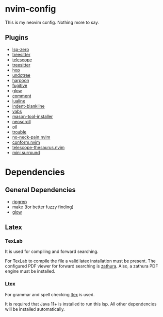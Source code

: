 # nvim-config
This is my neovim config. Nothing more to say.

## Plugins
* [lsp-zero](https://github.com/VonHeikemen/lsp-zero.nvim)
* [treesitter](https://github.com/nvim-treesitter/nvim-treesitter)
* [telescope](https://github.com/nvim-telescope/telescope.nvim)
* [treesitter](https://github.com/nvim-treesitter/nvim-treesitter)  
* [hop](https://github.com/phaazon/hop.nvim)
* [undotree](https://github.com/mbbill/undotree)
* [harpoon](https://github.com/ThePrimeagen/harpoon)
* [fugitive](https://github.com/tpope/vim-fugitive) 
* [glow](https://github.com/ellisonleao/glow.nvim)
* [comment](https://github.com/terrortylor/nvim-comment)
* [lualine](https://github.com/nvim-lualine/lualine.nvim)
* [indent-blankline](https://github.com/lukas-reineke/indent-blankline.nvim)
* [yabs](https://github.com/pianocomposer321/yabs.nvim)
* [mason-tool-installer](https://github.com/WhoIsSethDaniel/mason-tool-installer.nvim)
* [neoscroll](https://github.com/karb94/neoscroll.nvim)
* [oil](https://github.com/stevearc/oil.nvim)
* [trouble](https://github.com/folke/trouble.nvim)
* [no-neck-pain.nvim](https://github.com/shortcuts/no-neck-pain.nvim)
* [conform.nvim](https://github.com/stevearc/conform.nvim)
* [telescope-thesaurus.nvim](https://github.com/rafi/telescope-thesaurus.nvim)
* [mini.surround](https://github.com/echasnovski/mini.surround)

# Dependencies 
## General Dependencies 
* [ripgrep](https://github.com/BurntSushi/ripgrep)
* make (for better fuzzy finding)
* [glow](https://github.com/charmbracelet/glow)

## Latex
### TexLab
It is used for compiling and forward searching.

For TexLab to compile the file a valid latex installation must be present.
The configured PDF viewer for forward searching is [zathura](https://github.com/pwmt/zathura).
Also, a zathura PDF engine must be installed. 

### Ltex
For grammar and spell checking [ltex](https://github.com/vigoux/ltex-ls.nvim) is used.

It is required that Java 11+ is installed to run this lsp.
All other dependencies will be installed automatically.
